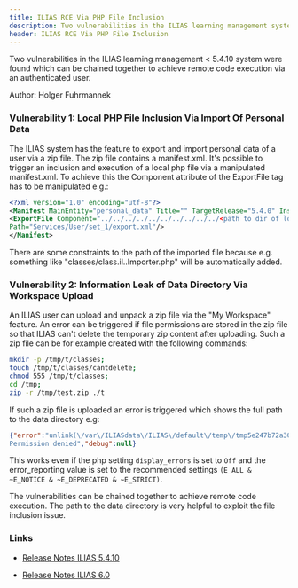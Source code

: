 ```yaml
---
title: ILIAS RCE Via PHP File Inclusion
description: Two vulnerabilities in the ILIAS learning management system can be chained together to achieve remote code execution via a authenticated user.
header: ILIAS RCE Via PHP File Inclusion
---
```


Two vulnerabilities in the ILIAS learning management < 5.4.10 system were found which can be chained together to achieve remote code execution via an authenticated user.

<!--more-->
Author: Holger Fuhrmannek

### Vulnerability 1: Local PHP File Inclusion Via Import Of Personal Data 

The ILIAS system has the feature to export and import personal data of a user via a zip file. The zip file contains a manifest.xml. It's possible to trigger an inclusion and execution of a local php file via a manipulated manifest.xml. To achieve this the Component attribute of the ExportFile tag has to be manipulated e.g.:

```xml
<?xml version="1.0" encoding="utf-8"?>
<Manifest MainEntity="personal_data" Title="" TargetRelease="5.4.0" InstallationId="0" InstallationUrl="">
<ExportFile Component="../../../../../../../../../../<path to dir of local file>" 
Path="Services/User/set_1/export.xml"/>
</Manifest>
```

There are some constraints to the path of the imported file because e.g. something like "classes/class.il..Importer.php" will be automatically added.

### Vulnerability 2: Information Leak of Data Directory Via Workspace Upload
An ILIAS user can upload and unpack a zip file via the "My Workspace" feature. An error can be triggered if file permissions are stored in the zip file so that ILIAS can't delete the temporary zip content after uploading. Such a zip file can be for example created with the following commands:

```bash
mkdir -p /tmp/t/classes;
touch /tmp/t/classes/cantdelete;
chmod 555 /tmp/t/classes;
cd /tmp;
zip -r /tmp/test.zip ./t
```

If such a zip file is uploaded an error is triggered which shows the full path to the data directory e.g:

```json
{"error":"unlink(\/var\/ILIASdata\/ILIAS\/default\/temp\/tmp5e247b72a3067\/t\/classes\/cantdelete): 
Permission denied","debug":null}
```

This works even if the php setting `display_errors` is set to `Off` and the error_reporting value is set to the recommended settings `(E_ALL & ~E_NOTICE & ~E_DEPRECATED & ~E_STRICT)`. 

The vulnerabilities can be chained together to achieve remote code execution.  The path to the data directory is very helpful to exploit the file inclusion issue.

### Links
- [Release Notes ILIAS 5.4.10](https://docu.ILIAS.de/goto_docu_pg_118823_1719.html)

- [Release Notes ILIAS 6.0](https://docu.ILIAS.de/goto_docu_pg_122177_35.html)